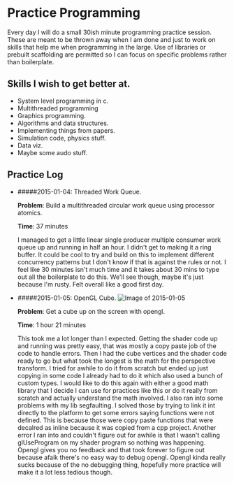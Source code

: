 # Practice Programming

Every day I will do a small 30ish minute programming practice session. These are meant to be thrown away when I am done
and just to work on skills that help me when programming in the large. Use of libraries or prebuilt scaffolding are
permitted so I can focus on specific problems rather than boilerplate.

## Skills I wish to get better at.
  * System level programming in c.
  * Multithreaded programming
  * Graphics programming.
  * Algorithms and data structures.
  * Implementing things from papers.
  * Simulation code, physics stuff.
  * Data viz.
  * Maybe some audo stuff.

## Practice Log
* #####2015-01-04: Threaded Work Queue.
    
    **Problem**: Build a multithreaded circular work queue using processor atomics.

    **Time**: 37 minutes
    
    I managed to get a little linear single producer multiple consumer work queue up and
    running in half an hour. I didn't get to making it a ring buffer. It could be cool to
    try and build on this to implement different concurrency patterns but I don't know if
    that is against the rules or not. I feel like 30 minutes isn't much time and it takes
    about 30 mins to type out all the boilerplate to do this. We'll see though, maybe it's
    just because I'm rusty. Felt overall like a good first day.

* #####2015-01-05: OpenGL Cube.
    ![Image of 2015-01-05](https://dl.dropbox.com/s/hrn58urgk1c4y9k/Screenshot%202016-01-05%2016.43.47.png)

    **Problem**: Get a cube up on the screen with opengl.

    **Time**:     1 hour 21 minutes

    This took me a lot longer than I expected. Getting the shader code up and running was
    pretty easy, that was mostly a copy paste job of the code to handle errors. Then I had
    the cube vertices and the shader code ready to go but what took the longest is the math
    for the perspective transform. I tried for awhile to do it from scratch but ended up just
    copying in some code I already had to do it which also used a bunch of custom types. I
    would like to do this again with either a good math library that I decide I can use for
    practices like this or do it really from scratch and actually understand the math involved.
    I also ran into some problems with my lib segfaulting. I solved those by trying to link it
    int directly to the platform to get some errors saying functions were not defined. This is
    because those were copy paste functions that were decalred as inline because it was copied
    from a cpp project. Another error I ran into and couldn't figure out for awhile is that I wasn't
    calling glUseProgram on my shader program so nothing was happening. Opengl gives you no feedback
    and that took forever to figure out because afaik there's no easy way to debug opengl. Opengl
    kinda really sucks because of the no debugging thing, hopefully more practice will make it
    a lot less tedious though.
    

    